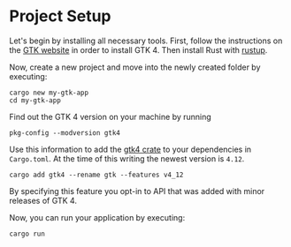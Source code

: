 # Project Setup

Let's begin by installing all necessary tools.
First, follow the instructions on the [GTK website](https://www.gtk.org/docs/installations/) in order to install GTK 4.
Then install Rust with [rustup](https://rustup.rs/).

Now, create a new project and move into the newly created folder by executing:
```
cargo new my-gtk-app
cd my-gtk-app
```

Find out the GTK 4 version on your machine by running

```
pkg-config --modversion gtk4
```

Use this information to add the [gtk4 crate](https://crates.io/crates/gtk4) to your dependencies in `Cargo.toml`.
At the time of this writing the newest version is `4.12`.

```
cargo add gtk4 --rename gtk --features v4_12
```

By specifying this feature you opt-in to API that was added with minor releases of GTK 4.

Now, you can run your application by executing:
```
cargo run
```
